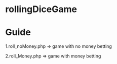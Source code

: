rollingDiceGame
===============

Guide
==

1.roll_noMoney.php => game with no money betting

2.roll_Money.php => game with money betting
